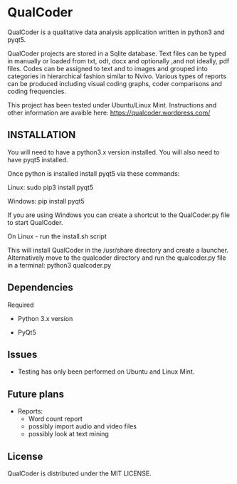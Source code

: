 # QualCoder
QualCoder is a qualitative data analysis application written in python3 and pyqt5.

QualCoder projects are stored in a Sqlite database. Text files can be typed in manually or loaded from txt, odt, docx and optionally ,and not ideally, pdf files. Codes can be assigned to text and to images and grouped into categories in hierarchical fashion similar to Nvivo. Various types of reports can be produced including visual coding graphs, coder comparisons and coding frequencies.

This project has been tested under Ubuntu/Linux Mint.
Instructions and other information are avaible here: https://qualcoder.wordpress.com/

## INSTALLATION
You will need to have a python3.x version installed.
You will also need to have pyqt5 installed.

Once python is installed install pyqt5 via these commands:

Linux: sudo pip3 install pyqt5

Windows: pip install pyqt5 

If you are using Windows you can create a shortcut to the QualCoder.py file to start QualCoder.

On Linux - run the install.sh script

This will install QualCoder in the /usr/share directory and create a launcher. Alternatively move to the qualcoder directory and run the qualcoder.py file in a terminal: python3 qualcoder.py

## Dependencies
Required

* Python 3.x version

* PyQt5

## Issues
* Testing has only been performed on Ubuntu and Linux Mint.

## Future plans
* Reports:
    * Word count report
    * possibly import audio and video files
    * possibly look at text mining

## License
QualCoder is distributed under the MIT LICENSE.

